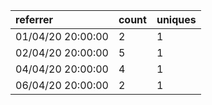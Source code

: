 | referrer          | count | uniques |
| :---------------- | :---- | :------ |
| 01/04/20 20:00:00 | 2     | 1       |
| 02/04/20 20:00:00 | 5     | 1       |
| 04/04/20 20:00:00 | 4     | 1       |
| 06/04/20 20:00:00 | 2     | 1       |